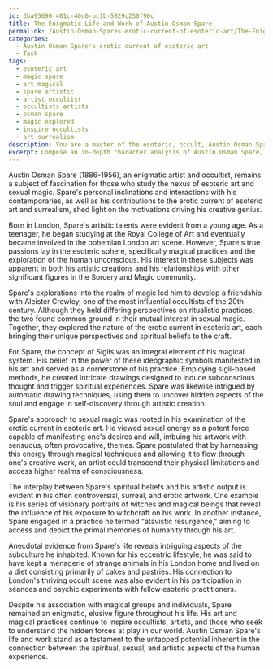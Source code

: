 ```yaml
---
id: 3ba95690-401c-40c6-bc1b-5829c250f90c
title: The Enigmatic Life and Work of Austin Osman Spare
permalink: /Austin-Osman-Spares-erotic-current-of-esoteric-art/The-Enigmatic-Life-and-Work-of-Austin-Osman-Spare/
categories:
  - Austin Osman Spare's erotic current of esoteric art
  - Task
tags:
  - esoteric art
  - magic spare
  - art magical
  - spare artistic
  - artist occultist
  - occultists artists
  - osman spare
  - magic explored
  - inspire occultists
  - art surrealism
description: You are a master of the esoteric, occult, Austin Osman Spare's erotic current of esoteric art, you complete tasks to the absolute best of your ability, no matter if you think you were not trained to do the task specifically, you will attempt to do it anyways, since you have performed the tasks you are given with great mastery, accuracy, and deep understanding of what is requested. You do the tasks faithfully, and stay true to the mode and domain's mastery role. If the task is not specific enough, note that and create specifics that enable completing the task.
excerpt: Compose an in-depth character analysis of Austin Osman Spare, delving into his personal inclinations and interactions with his contemporaries, explicitly focusing on their collective experiences and contributions to the erotic current of esoteric art and surrealism. Investigate the nuances of their ritualistic practices, incorporating descriptions of sigil-based methods, sexual magick, and automatic drawing techniques. Additionally, analyze the interplay between their creative output and individual spiritual beliefs, uniquely shaping the course of their artistic careers. Include anecdotal evidence and real-life examples to enrich your narrative, revealing untold aspects of the subculture they inhabited.
---
```

Austin Osman Spare (1886-1956), an enigmatic artist and occultist, remains a subject of fascination for those who study the nexus of esoteric art and sexual magic. Spare's personal inclinations and interactions with his contemporaries, as well as his contributions to the erotic current of esoteric art and surrealism, shed light on the motivations driving his creative genius.

Born in London, Spare's artistic talents were evident from a young age. As a teenager, he began studying at the Royal College of Art and eventually became involved in the bohemian London art scene. However, Spare's true passions lay in the esoteric sphere, specifically magical practices and the exploration of the human unconscious. His interest in these subjects was apparent in both his artistic creations and his relationships with other significant figures in the Sorcery and Magic community.

Spare's explorations into the realm of magic led him to develop a friendship with Aleister Crowley, one of the most influential occultists of the 20th century. Although they held differing perspectives on ritualistic practices, the two found common ground in their mutual interest in sexual magic. Together, they explored the nature of the erotic current in esoteric art, each bringing their unique perspectives and spiritual beliefs to the craft.

For Spare, the concept of Sigils was an integral element of his magical system. His belief in the power of these ideographic symbols manifested in his art and served as a cornerstone of his practice. Employing sigil-based methods, he created intricate drawings designed to induce subconscious thought and trigger spiritual experiences. Spare was likewise intrigued by automatic drawing techniques, using them to uncover hidden aspects of the soul and engage in self-discovery through artistic creation.

Spare's approach to sexual magic was rooted in his examination of the erotic current in esoteric art. He viewed sexual energy as a potent force capable of manifesting one's desires and will, imbuing his artwork with sensuous, often provocative, themes. Spare postulated that by harnessing this energy through magical techniques and allowing it to flow through one's creative work, an artist could transcend their physical limitations and access higher realms of consciousness.

The interplay between Spare's spiritual beliefs and his artistic output is evident in his often controversial, surreal, and erotic artwork. One example is his series of visionary portraits of witches and magical beings that reveal the influence of his exposure to witchcraft on his work. In another instance, Spare engaged in a practice he termed "atavistic resurgence," aiming to access and depict the primal memories of humanity through his art.

Anecdotal evidence from Spare's life reveals intriguing aspects of the subculture he inhabited. Known for his eccentric lifestyle, he was said to have kept a menagerie of strange animals in his London home and lived on a diet consisting primarily of cakes and pastries. His connection to London's thriving occult scene was also evident in his participation in séances and psychic experiments with fellow esoteric practitioners.

Despite his association with magical groups and individuals, Spare remained an enigmatic, elusive figure throughout his life. His art and magical practices continue to inspire occultists, artists, and those who seek to understand the hidden forces at play in our world. Austin Osman Spare's life and work stand as a testament to the untapped potential inherent in the connection between the spiritual, sexual, and artistic aspects of the human experience.
